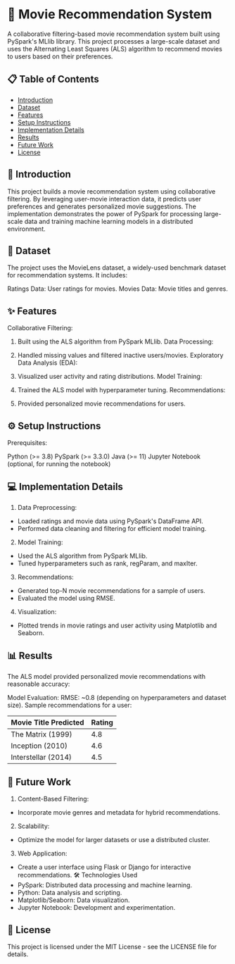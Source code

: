 # 🎥 Movie Recommendation System

A collaborative filtering-based movie recommendation system built using PySpark's MLlib library. This project processes a large-scale dataset and uses the Alternating Least Squares (ALS) algorithm to recommend movies to users based on their preferences.

## 📋 Table of Contents

- [Introduction](#introduction)
- [Dataset](#dataset)
- [Features](#features)
- [Setup Instructions](#setup-instructions)
- [Implementation Details](#implementation-details)
- [Results](#results)
- [Future Work](#future-work)
- [License](#license)

## 📖 Introduction

This project builds a movie recommendation system using collaborative filtering. By leveraging user-movie interaction data, it predicts user preferences and generates personalized movie suggestions. The implementation demonstrates the power of PySpark for processing large-scale data and training machine learning models in a distributed environment.

## 📁 Dataset

The project uses the MovieLens dataset, a widely-used benchmark dataset for recommendation systems. It includes:

Ratings Data: User ratings for movies.
Movies Data: Movie titles and genres.

## ✨ Features

Collaborative Filtering:

1. Built using the ALS algorithm from PySpark MLlib.
Data Processing:

2. Handled missing values and filtered inactive users/movies.
Exploratory Data Analysis (EDA):

3. Visualized user activity and rating distributions.
Model Training:

4. Trained the ALS model with hyperparameter tuning.
Recommendations:

5. Provided personalized movie recommendations for users.
   
## ⚙️ Setup Instructions

Prerequisites:

Python (>= 3.8)
PySpark (>= 3.3.0)
Java (>= 11)
Jupyter Notebook (optional, for running the notebook)


## 💻 Implementation Details

1. Data Preprocessing:

- Loaded ratings and movie data using PySpark's DataFrame API.
- Performed data cleaning and filtering for efficient model training.
2. Model Training:

- Used the ALS algorithm from PySpark MLlib.
- Tuned hyperparameters such as rank, regParam, and maxIter.
3. Recommendations:

- Generated top-N movie recommendations for a sample of users.
- Evaluated the model using RMSE.
4. Visualization:

- Plotted trends in movie ratings and user activity using Matplotlib and Seaborn.

## 📊 Results

The ALS model provided personalized movie recommendations with reasonable accuracy:

Model Evaluation:
RMSE: ~0.8 (depending on hyperparameters and dataset size).
Sample recommendations for a user:

| Movie Title	Predicted | Rating |
| -------- | ---------- |
| The Matrix (1999)	    | 4.8 |
| Inception (2010)	    | 4.6 |
| Interstellar (2014)	  | 4.5 |


## 🚀 Future Work

1. Content-Based Filtering:

- Incorporate movie genres and metadata for hybrid recommendations.
2. Scalability:

- Optimize the model for larger datasets or use a distributed cluster.
3. Web Application:

- Create a user interface using Flask or Django for interactive recommendations.
🛠️ Technologies Used
- PySpark: Distributed data processing and machine learning.
- Python: Data analysis and scripting.
- Matplotlib/Seaborn: Data visualization.
- Jupyter Notebook: Development and experimentation.
  
## 📄 License
 
This project is licensed under the MIT License - see the LICENSE file for details.
